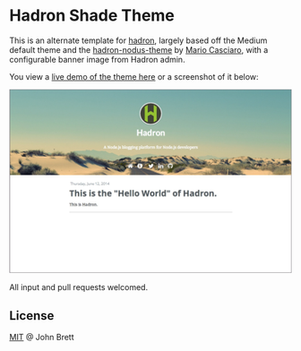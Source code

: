 
# Hadron Shade Theme

This is an alternate template for [hadron](https://github.com/hadronjs/hadron),
largely based off the Medium default theme and the [hadron-nodus-theme](https://github.com/hadronjs/hadron-theme-nodus) by [Mario Casciaro](https://github.com/mariocasciaro), with a configurable banner image from Hadron admin.

You view a [live demo of the theme here](http://www.johnbrett.me) or a screenshot of it below:

![alt tag](https://raw.githubusercontent.com/johnbrett/hadron-theme-navy/master/theme-preview.jpg)

All input and pull requests welcomed.

## License

[MIT](http://en.wikipedia.org/wiki/MIT_License) @ John Brett

